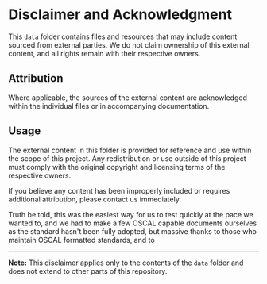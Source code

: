 # Disclaimer and Acknowledgment

This `data` folder contains files and resources that may include content sourced from external parties. We do not claim ownership of this external content, and all rights remain with their respective owners.

## Attribution
Where applicable, the sources of the external content are acknowledged within the individual files or in accompanying documentation.

## Usage
The external content in this folder is provided for reference and use within the scope of this project. Any redistribution or use outside of this project must comply with the original copyright and licensing terms of the respective owners.

If you believe any content has been improperly included or requires additional attribution, please contact us immediately.

Truth be told, this was the easiest way for us to test quickly at the pace we wanted to, and we had to make a few OSCAL capable documents ourselves as the standard hasn't been fully adopted, but massive thanks to those who maintain OSCAL formatted standards, and to  

---
**Note:** This disclaimer applies only to the contents of the `data` folder and does not extend to other parts of this repository.
